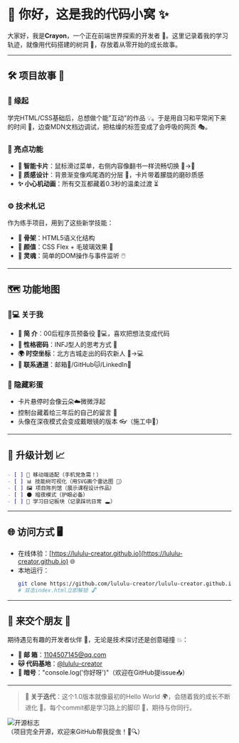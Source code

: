 # 🌱 你好，这是我的代码小窝 ✨

大家好，我是**Crayon**，一个正在前端世界探索的开发者 🚀。这里记录着我的学习轨迹，就像用代码搭建的树洞 🌳，存放着从零开始的成长故事。

---

## 🛠 项目故事 📖

### 🎯 缘起
学完HTML/CSS基础后，总想做个能"互动"的作品 💡。于是用自习和平常闲下来的时间 🌙，边查MDN文档边调试，把枯燥的标签变成了会呼吸的网页 🎭。

### 🌟 亮点功能
- **📇 智能卡片**：鼠标滑过菜单，右侧内容像翻书一样流畅切换 📖→🎨
- **🎨 质感设计**：背景渐变像鸡尾酒的分层 🍹，卡片带着朦胧的磨砂质感
- **✨ 小心机动画**：所有交互都藏着0.3秒的温柔过渡 ⏳

### ⚙️ 技术札记
作为练手项目，用到了这些新学技能：
- **🦴 骨架**：HTML5语义化结构
- **🎨 颜值**：CSS Flex + 毛玻璃效果 🔮
- **💫 灵魂**：简单的DOM操作与事件监听 🖱️

---

## 🗺️ 功能地图

### 🧑💻 关于我
- **📜 简 介**：00后程序员预备役 👨💻，喜欢把想法变成代码
- **🔮 性格密码**：INFJ型人的思考方式 🤔
- **🌍 时空坐标**：北方古城走出的码农新人 🏯→💻
- **📮 联系通道**：邮箱📧/GitHub🐱/LinkedIn🔗

### 🎁 隐藏彩蛋
- 卡片悬停时会像云朵☁️微微浮起
- 控制台藏着给三年后的自己的留言 💌
- 头像在深夜模式会变成戴眼镜的版本 👓（施工中🚧）

---

## 🚧 升级计划 📈

```markdown
- [ ] 📱 移动端适配（手机党急需！）
- [ ] 📊 技能树可视化（用SVG画个雷达图 🎯）
- [ ] 🖼️ 项目陈列馆（展示课程设计作品）
- [ ] 🌑 暗夜模式（护眼必备）
- [ ] 📔 学习日记板块（记录踩坑日常 🕳️）
```

---

## 🌐 访问方式 🖥️

- 在线体验：[https://lululu-creator.github.io](https://lululu-creator.github.io) 🌐
- 本地运行：
  ```bash
  git clone https://github.com/lululu-creator/lululu-creator.github.io.git
  # 双击index.html立即解锁 🔓
  ```

---

## 📮 来交个朋友 👋

期待遇见有趣的开发者伙伴 🤝，无论是技术探讨还是创意碰撞 💥：

- **📧 邮 箱**：1104507145@qq.com
- **🐱 代码基地**：[@lululu-creator](https://github.com/lululu-creator)
- **🔑 暗号**："console.log('你好呀')"（欢迎在GitHub提issue📥）

---

> **🚀 关于迭代**：这个1.0版本就像最初的Hello World 🌍，会随着我的成长不断进化 🧬。每个commit都是学习路上的脚印 👣，期待与你同行。

![开源标志](https://img.shields.io/badge/🚀-Open--Source-%2344cc11?style=for-the-badge)  
（项目完全开源，欢迎来GitHub帮我捉虫！🐛🔍）
